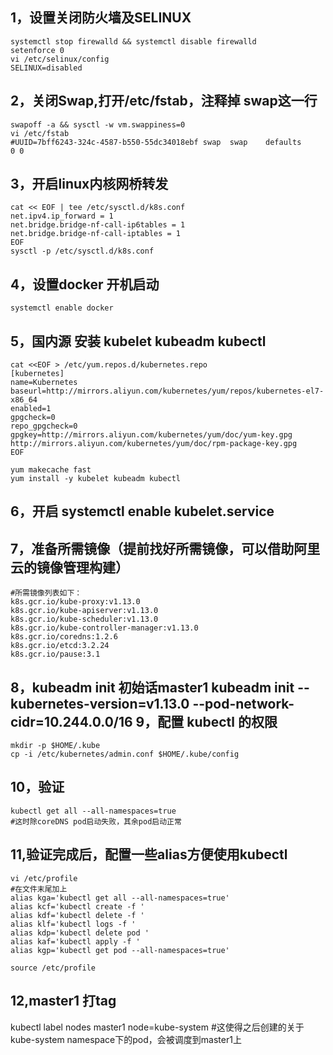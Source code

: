 1，设置关闭防火墙及SELINUX
---
    systemctl stop firewalld && systemctl disable firewalld
    setenforce 0
    vi /etc/selinux/config
    SELINUX=disabled

2，关闭Swap,打开/etc/fstab，注释掉 swap这一行
---
    swapoff -a && sysctl -w vm.swappiness=0
    vi /etc/fstab
    #UUID=7bff6243-324c-4587-b550-55dc34018ebf swap  swap    defaults        0 0

3，开启linux内核网桥转发
---
    cat << EOF | tee /etc/sysctl.d/k8s.conf
    net.ipv4.ip_forward = 1
    net.bridge.bridge-nf-call-ip6tables = 1
    net.bridge.bridge-nf-call-iptables = 1
    EOF
    sysctl -p /etc/sysctl.d/k8s.conf

4，设置docker 开机启动
---
    systemctl enable docker

5，国内源 安装 kubelet kubeadm kubectl
---
    cat <<EOF > /etc/yum.repos.d/kubernetes.repo
    [kubernetes]
    name=Kubernetes
    baseurl=http://mirrors.aliyun.com/kubernetes/yum/repos/kubernetes-el7-x86_64
    enabled=1
    gpgcheck=0
    repo_gpgcheck=0
    gpgkey=http://mirrors.aliyun.com/kubernetes/yum/doc/yum-key.gpg http://mirrors.aliyun.com/kubernetes/yum/doc/rpm-package-key.gpg
    EOF
    
    yum makecache fast
    yum install -y kubelet kubeadm kubectl
6，开启 systemctl enable kubelet.service
---
7，准备所需镜像（提前找好所需镜像，可以借助阿里云的镜像管理构建）
---
    #所需镜像列表如下：
    k8s.gcr.io/kube-proxy:v1.13.0
    k8s.gcr.io/kube-apiserver:v1.13.0
    k8s.gcr.io/kube-scheduler:v1.13.0
    k8s.gcr.io/kube-controller-manager:v1.13.0
    k8s.gcr.io/coredns:1.2.6
    k8s.gcr.io/etcd:3.2.24
    k8s.gcr.io/pause:3.1
8，kubeadm init 初始话master1
    kubeadm init --kubernetes-version=v1.13.0 --pod-network-cidr=10.244.0.0/16
9，配置 kubectl 的权限
---
    mkdir -p $HOME/.kube
    cp -i /etc/kubernetes/admin.conf $HOME/.kube/config
10，验证
---
    kubectl get all --all-namespaces=true
    #这时除coreDNS pod启动失败，其余pod启动正常
11,验证完成后，配置一些alias方便使用kubectl
---
    vi /etc/profile
    #在文件末尾加上
    alias kga='kubectl get all --all-namespaces=true'
    alias kcf='kubectl create -f '
    alias kdf='kubectl delete -f '
    alias klf='kubectl logs -f '
    alias kdp='kubectl delete pod '
    alias kaf='kubectl apply -f '
    alias kgp='kubectl get pod --all-namespaces=true'
    
    source /etc/profile
12,master1 打tag
---
   kubectl label nodes master1 node=kube-system
   #这使得之后创建的关于kube-system namespace下的pod，会被调度到master1上

